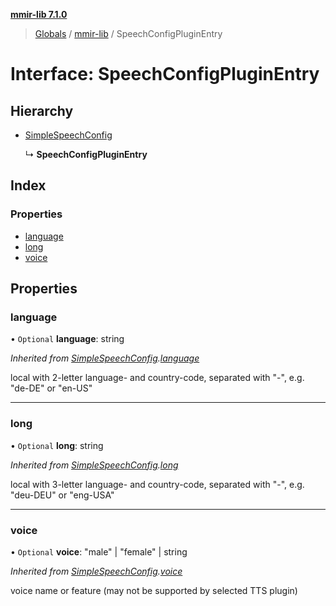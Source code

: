 **[mmir-lib 7.1.0](../README.md)**

> [Globals](../README.md) / [mmir-lib](../modules/mmir_lib.md) / SpeechConfigPluginEntry

# Interface: SpeechConfigPluginEntry

## Hierarchy

* [SimpleSpeechConfig](mmir_lib.simplespeechconfig.md)

  ↳ **SpeechConfigPluginEntry**

## Index

### Properties

* [language](mmir_lib.speechconfigpluginentry.md#language)
* [long](mmir_lib.speechconfigpluginentry.md#long)
* [voice](mmir_lib.speechconfigpluginentry.md#voice)

## Properties

### language

• `Optional` **language**: string

*Inherited from [SimpleSpeechConfig](mmir_lib.simplespeechconfig.md).[language](mmir_lib.simplespeechconfig.md#language)*

local with 2-letter language- and country-code, separated with "-", e.g. "de-DE" or "en-US"

___

### long

• `Optional` **long**: string

*Inherited from [SimpleSpeechConfig](mmir_lib.simplespeechconfig.md).[long](mmir_lib.simplespeechconfig.md#long)*

local with 3-letter language- and country-code, separated with "-", e.g. "deu-DEU" or "eng-USA"

___

### voice

• `Optional` **voice**: \"male\" \| \"female\" \| string

*Inherited from [SimpleSpeechConfig](mmir_lib.simplespeechconfig.md).[voice](mmir_lib.simplespeechconfig.md#voice)*

voice name or feature (may not be supported by selected TTS plugin)
